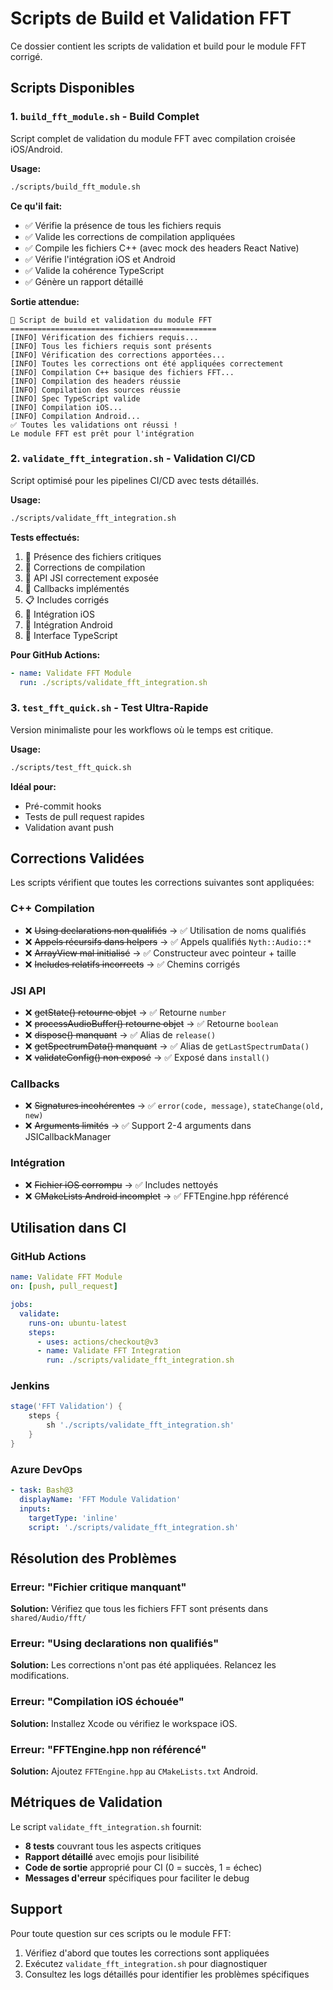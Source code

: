 # Scripts de Build et Validation FFT

Ce dossier contient les scripts de validation et build pour le module FFT corrigé.

## Scripts Disponibles

### 1. `build_fft_module.sh` - Build Complet

Script complet de validation du module FFT avec compilation croisée iOS/Android.

**Usage:**

```bash
./scripts/build_fft_module.sh
```

**Ce qu'il fait:**

- ✅ Vérifie la présence de tous les fichiers requis
- ✅ Valide les corrections de compilation appliquées
- ✅ Compile les fichiers C++ (avec mock des headers React Native)
- ✅ Vérifie l'intégration iOS et Android
- ✅ Valide la cohérence TypeScript
- ✅ Génère un rapport détaillé

**Sortie attendue:**

```
🔧 Script de build et validation du module FFT
==============================================
[INFO] Vérification des fichiers requis...
[INFO] Tous les fichiers requis sont présents
[INFO] Vérification des corrections apportées...
[INFO] Toutes les corrections ont été appliquées correctement
[INFO] Compilation C++ basique des fichiers FFT...
[INFO] Compilation des headers réussie
[INFO] Compilation des sources réussie
[INFO] Spec TypeScript valide
[INFO] Compilation iOS...
[INFO] Compilation Android...
✅ Toutes les validations ont réussi !
Le module FFT est prêt pour l'intégration
```

### 2. `validate_fft_integration.sh` - Validation CI/CD

Script optimisé pour les pipelines CI/CD avec tests détaillés.

**Usage:**

```bash
./scripts/validate_fft_integration.sh
```

**Tests effectués:**

1. 📁 Présence des fichiers critiques
2. 🔧 Corrections de compilation
3. 🔗 API JSI correctement exposée
4. 📡 Callbacks implémentés
5. 📋 Includes corrigés
6. 🍎 Intégration iOS
7. 🤖 Intégration Android
8. 📘 Interface TypeScript

**Pour GitHub Actions:**

```yaml
- name: Validate FFT Module
  run: ./scripts/validate_fft_integration.sh
```

### 3. `test_fft_quick.sh` - Test Ultra-Rapide

Version minimaliste pour les workflows où le temps est critique.

**Usage:**

```bash
./scripts/test_fft_quick.sh
```

**Idéal pour:**

- Pré-commit hooks
- Tests de pull request rapides
- Validation avant push

## Corrections Validées

Les scripts vérifient que toutes les corrections suivantes sont appliquées:

### C++ Compilation

- ❌ ~~Using declarations non qualifiés~~ → ✅ Utilisation de noms qualifiés
- ❌ ~~Appels récursifs dans helpers~~ → ✅ Appels qualifiés `Nyth::Audio::*`
- ❌ ~~ArrayView mal initialisé~~ → ✅ Constructeur avec pointeur + taille
- ❌ ~~Includes relatifs incorrects~~ → ✅ Chemins corrigés

### JSI API

- ❌ ~~getState() retourne objet~~ → ✅ Retourne `number`
- ❌ ~~processAudioBuffer() retourne objet~~ → ✅ Retourne `boolean`
- ❌ ~~dispose() manquant~~ → ✅ Alias de `release()`
- ❌ ~~getSpectrumData() manquant~~ → ✅ Alias de `getLastSpectrumData()`
- ❌ ~~validateConfig() non exposé~~ → ✅ Exposé dans `install()`

### Callbacks

- ❌ ~~Signatures incohérentes~~ → ✅ `error(code, message)`, `stateChange(old, new)`
- ❌ ~~Arguments limités~~ → ✅ Support 2-4 arguments dans JSICallbackManager

### Intégration

- ❌ ~~Fichier iOS corrompu~~ → ✅ Includes nettoyés
- ❌ ~~CMakeLists Android incomplet~~ → ✅ FFTEngine.hpp référencé

## Utilisation dans CI

### GitHub Actions

```yaml
name: Validate FFT Module
on: [push, pull_request]

jobs:
  validate:
    runs-on: ubuntu-latest
    steps:
      - uses: actions/checkout@v3
      - name: Validate FFT Integration
        run: ./scripts/validate_fft_integration.sh
```

### Jenkins

```groovy
stage('FFT Validation') {
    steps {
        sh './scripts/validate_fft_integration.sh'
    }
}
```

### Azure DevOps

```yaml
- task: Bash@3
  displayName: 'FFT Module Validation'
  inputs:
    targetType: 'inline'
    script: './scripts/validate_fft_integration.sh'
```

## Résolution des Problèmes

### Erreur: "Fichier critique manquant"

**Solution:** Vérifiez que tous les fichiers FFT sont présents dans `shared/Audio/fft/`

### Erreur: "Using declarations non qualifiés"

**Solution:** Les corrections n'ont pas été appliquées. Relancez les modifications.

### Erreur: "Compilation iOS échouée"

**Solution:** Installez Xcode ou vérifiez le workspace iOS.

### Erreur: "FFTEngine.hpp non référencé"

**Solution:** Ajoutez `FFTEngine.hpp` au `CMakeLists.txt` Android.

## Métriques de Validation

Le script `validate_fft_integration.sh` fournit:

- **8 tests** couvrant tous les aspects critiques
- **Rapport détaillé** avec emojis pour lisibilité
- **Code de sortie** approprié pour CI (0 = succès, 1 = échec)
- **Messages d'erreur** spécifiques pour faciliter le debug

## Support

Pour toute question sur ces scripts ou le module FFT:

1. Vérifiez d'abord que toutes les corrections sont appliquées
2. Exécutez `validate_fft_integration.sh` pour diagnostiquer
3. Consultez les logs détaillés pour identifier les problèmes spécifiques
